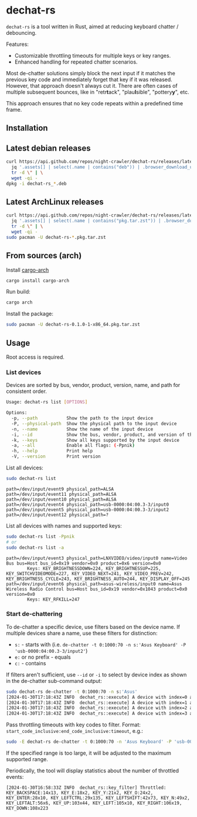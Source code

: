 # dechat-rs

`dechat-rs` is a tool written in Rust, aimed at reducing keyboard chatter / debouncing.

Features:
- Customizable throttling timeouts for multiple keys or key ranges.
- Enhanced handling for repeated chatter scenarios.

Most de-chatter solutions simply block the next input if it matches the previous key code and immediately forget that
key if it was released. However, that approach doesn't always cut it. There are often cases of multiple subsequent 
bounces, like in "retr**t**ack", "plau**l**sible", "pottery**y**", etc.

This approach ensures that no key code repeats within a predefined time frame.

## Installation

## Latest debian releases

```bash
curl https://api.github.com/repos/night-crawler/dechat-rs/releases/latest | \
  jq '.assets[] | select(.name | contains("deb")) | .browser_download_url' | \
  tr -d \" | \
  wget -qi -
dpkg -i dechat-rs_*.deb
```

## Latest ArchLinux releases

```bash
curl https://api.github.com/repos/night-crawler/dechat-rs/releases/latest | \
  jq '.assets[] | select(.name | contains("pkg.tar.zst")) | .browser_download_url' | \
  tr -d \" | \
  wget -qi -
sudo pacman -U dechat-rs-*.pkg.tar.zst
````

## From sources (arch)

Install [cargo-arch](https://github.com/wdv4758h/cargo-arch)

```bash 
cargo install cargo-arch
```

Run build:

```bash
cargo arch
```

Install the package:

```bash
sudo pacman -U dechat-rs-0.1.0-1-x86_64.pkg.tar.zst
```

## Usage

Root access is required.

### List devices

Devices are sorted by bus, vendor, product, version, name, and path for consistent order.

```bash
Usage: dechat-rs list [OPTIONS]

Options:
  -p, --path           Show the path to the input device
  -P, --physical-path  Show the physical path to the input device
  -n, --name           Show the name of the input device
  -i, --id             Show the bus, vendor, product, and version of the input device
  -k, --keys           Show all keys supported by the input device
  -a, --all            Enable all flags: (-Ppnik)
  -h, --help           Print help
  -V, --version        Print version
```

List all devices: 

```bash
sudo dechat-rs list
```
```
path=/dev/input/event9 physical_path=ALSA
path=/dev/input/event11 physical_path=ALSA
path=/dev/input/event10 physical_path=ALSA
path=/dev/input/event4 physical_path=usb-0000:04:00.3-3/input0
path=/dev/input/event5 physical_path=usb-0000:04:00.3-3/input2
path=/dev/input/event12 physical_path=?
```

List all devices with names and supported keys:

```bash
sudo dechat-rs list -Ppnik
# or 
sudo dechat-rs list -a
```

```
path=/dev/input/event3 physical_path=LNXVIDEO/video/input0 name=Video Bus bus=Host bus_id=0x19 vendor=0x0 product=0x6 version=0x0
        Keys: KEY_BRIGHTNESSDOWN=224, KEY_BRIGHTNESSUP=225, KEY_SWITCHVIDEOMODE=227, KEY_VIDEO_NEXT=241, KEY_VIDEO_PREV=242, KEY_BRIGHTNESS_CYCLE=243, KEY_BRIGHTNESS_AUTO=244, KEY_DISPLAY_OFF=245
path=/dev/input/event6 physical_path=asus-wireless/input0 name=Asus Wireless Radio Control bus=Host bus_id=0x19 vendor=0x1043 product=0x0 version=0x0
        Keys: KEY_RFKILL=247
```

### Start de-chattering

To de-chatter a specific device, use filters based on the device name. 
If multiple devices share a name, use these filters for distinction:
- `s:` - starts with (i.e. `de-chatter -t 0:1000:70 -n s:'Asus Keyboard' -P 'usb-0000:04:00.3-3/input2'`)
- `e:` or no prefix - equals 
- `c:` - contains

If filters aren't sufficient, use `--id` or `-i` to select by device index as shown in the de-chatter sub-command output:

```bash
sudo dechat-rs de-chatter -t 0:1000:70 -n s:'Asus'
[2024-01-30T17:18:43Z INFO  dechat_rs::execute] A device with index=0 after applying filters: Asus Keyboard (/dev/input/event4)
[2024-01-30T17:18:43Z INFO  dechat_rs::execute] A device with index=1 after applying filters: Asus Keyboard (/dev/input/event5)
[2024-01-30T17:18:43Z INFO  dechat_rs::execute] A device with index=2 after applying filters: Asus WMI hotkeys (/dev/input/event8)
[2024-01-30T17:18:43Z INFO  dechat_rs::execute] A device with index=3 after applying filters: Asus Wireless Radio Control (/dev/input/event6)
```

Pass throttling timeouts with key codes to filter. Format: `start_code_inclusive:end_code_inclusive:timeout`, e.g.:

```bash
sudo -E dechat-rs de-chatter -t 0:1000:70 -n 'Asus Keyboard' -P 'usb-0000:04:00.3-3/input2'
```

If the specified range is too large, it will be adjusted to the maximum supported range.

Periodically, the tool will display statistics about the number of throttled events:

``` 
[2024-01-30T16:58:33Z INFO  dechat_rs::key_filter] Throttled: KEY_BACKSPACE:14x13, KEY_E:18x2, KEY_Y:21x2, KEY_O:24x2, KEY_ENTER:28x10, KEY_LEFTCTRL:29x135, KEY_LEFTSHIFT:42x73, KEY_N:49x2, KEY_LEFTALT:56x6, KEY_UP:103x44, KEY_LEFT:105x10, KEY_RIGHT:106x19, KEY_DOWN:108x223
```
